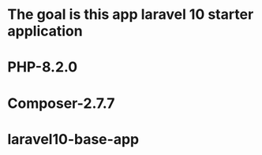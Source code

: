 
# The goal is this app laravel 10 starter application


# PHP-8.2.0

# Composer-2.7.7

# laravel10-base-app
